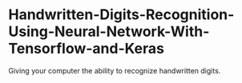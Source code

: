 # Handwritten-Digits-Recognition-Using-Neural-Network-With-Tensorflow-and-Keras
Giving your computer the ability to recognize handwritten digits.
